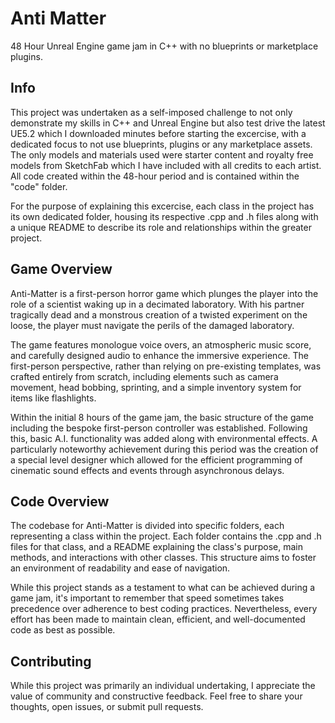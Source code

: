 # Anti Matter
48 Hour Unreal Engine game jam in C++ with no blueprints or marketplace plugins.

## Info
This project was undertaken as a self-imposed challenge to not only demonstrate my skills in C++ and Unreal Engine but also test drive the latest UE5.2 which I downloaded minutes before starting the excercise, with a dedicated focus to not use blueprints, plugins or any marketplace assets. The only models and materials used were starter content and royalty free models from SketchFab which I have included with all credits to each artist. All code created within the 48-hour period and is contained within the "code" folder. 

For the purpose of explaining this excercise, each class in the project has its own dedicated folder, housing its respective .cpp and .h files along with a unique README to describe its role and relationships within the greater project.

## Game Overview

Anti-Matter is a first-person horror game which plunges the player into the role of a scientist waking up in a decimated laboratory. With his partner tragically dead and a monstrous creation of a twisted experiment on the loose, the player must navigate the perils of the damaged laboratory.

The game features monologue voice overs, an atmospheric music score, and carefully designed audio to enhance the immersive experience. The first-person perspective, rather than relying on pre-existing templates, was crafted entirely from scratch, including elements such as camera movement, head bobbing, sprinting, and a simple inventory system for items like flashlights.

Within the initial 8 hours of the game jam, the basic structure of the game including the bespoke first-person controller was established. Following this, basic A.I. functionality was added along with environmental effects. A particularly noteworthy achievement during this period was the creation of a special level designer which allowed for the efficient programming of cinematic sound effects and events through asynchronous delays.

## Code Overview

The codebase for Anti-Matter is divided into specific folders, each representing a class within the project. Each folder contains the .cpp and .h files for that class, and a README explaining the class's purpose, main methods, and interactions with other classes. This structure aims to foster an environment of readability and ease of navigation.

While this project stands as a testament to what can be achieved during a game jam, it's important to remember that speed sometimes takes precedence over adherence to best coding practices. Nevertheless, every effort has been made to maintain clean, efficient, and well-documented code as best as possible.

## Contributing

While this project was primarily an individual undertaking, I appreciate the value of community and constructive feedback. Feel free to share your thoughts, open issues, or submit pull requests.
